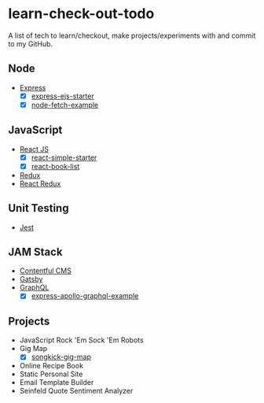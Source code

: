 # learn-check-out-todo

A list of tech to learn/checkout, make projects/experiments with and commit to my GitHub.

## Node

- [Express](https://www.contentful.com/)
  - [x] [express-ejs-starter](https://github.com/thisoldbear/express-ejs-starter)
  - [x] [node-fetch-example](https://github.com/thisoldbear/node-fetch-example)

## JavaScript

- [React JS](https://github.com/facebook/react)
  - [x] [react-simple-starter](https://github.com/thisoldbear/react-simple-starter)
  - [x] [react-book-list](https://github.com/thisoldbear/react-book-list)
- [Redux](https://github.com/reduxjs/redux)
- [React Redux](https://github.com/reduxjs/react-redux)

## Unit Testing

- [Jest](https://facebook.github.io/jest/)

## JAM Stack

- [Contentful CMS](https://www.contentful.com/)
- [Gatsby](https://www.contentful.com/)
- [GraphQL](https://www.contentful.com/)
  - [x] [express-apollo-graphql-example](https://github.com/thisoldbear/express-apollo-graphql-example)

## Projects

- JavaScript Rock 'Em Sock 'Em Robots
- Gig Map
  - [x] [songkick-gig-map](https://github.com/thisoldbear/songkick-gig-map)
- Online Recipe Book
- Static Personal Site
- Email Template Builder
- Seinfeld Quote Sentiment Analyzer
